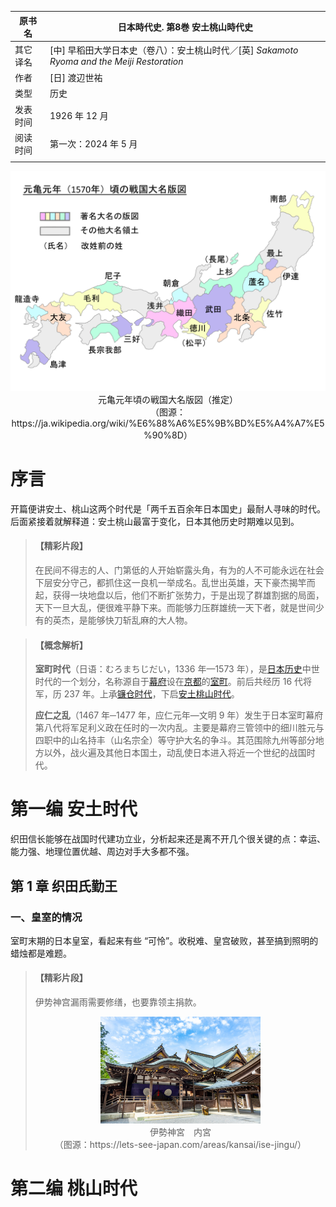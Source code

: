 | 原书名   | 日本時代史. 第8巻 安土桃山時代史                             |
| -------- | ------------------------------------------------------------ |
| 其它译名 | [中] 早稻田大学日本史（卷八）：安土桃山时代／[英] *Sakamoto Ryoma and the Meiji Restoration* |
| 作者     | [日] 渡辺世祐                                                |
| 类型     | 历史                                                         |
| 发表时间 | 1926 年 12 月                                                |
| 阅读时间 | 第一次：2024 年 5 月                                         |
|          |                                                              |







<p align="center"><img src="./assets/Map_Japan_Genki1.png" alt="Map_Japan_Genki1" style="zoom: 50%;" /><br>元亀元年頃の戦国大名版図（推定）<br>（图源：https://ja.wikipedia.org/wiki/%E6%88%A6%E5%9B%BD%E5%A4%A7%E5%90%8D）</p>



# 序言



开篇便讲安土、桃山这两个时代是「两千五百余年日本国史」最耐人寻味的时代。后面紧接着就解释道：安土桃山最富于变化，日本其他历史时期难以见到。

> #### 【精彩片段】
>
> 在民间不得志的人、门第低的人开始崭露头角，有为的人不可能永远在社会下层安分守己，都抓住这一良机一举成名。乱世出英雄，天下豪杰揭竿而起，获得一块地盘以后，他们不断扩张势力，于是出现了群雄割据的局面，天下一旦大乱，便很难平静下来。而能够力压群雄统一天下者，就是世间少有的英杰，是能够快刀斩乱麻的大人物。

> #### 【概念解析】
>
> **室町时代**（日语：むろまちじだい，1336 年—1573 年），是[日本历史](https://zh.wikipedia.org/wiki/日本史)中世时代的一个划分，名称源自于[幕府](https://zh.wikipedia.org/wiki/幕府_(日本))设在[京都](https://zh.wikipedia.org/wiki/京都)的[室町](https://zh.wikipedia.org/wiki/室町)。前后共经历 16 代将军，历 237 年。上承[镰仓时代](https://zh.wikipedia.org/wiki/鎌倉時代)，下启[安土桃山时代](https://zh.wikipedia.org/wiki/安土桃山时代)。
>
> **应仁之乱**（1467 年─1477 年，应仁元年—文明 9 年）发生于日本室町幕府第八代将军足利义政在任时的一次内乱。主要是幕府三管领中的细川胜元与四职中的山名持丰（山名宗全）等守护大名的争斗。其范围除九州等部分地方以外，战火遍及其他日本国土，动乱使日本进入将近一个世纪的战国时代。



# 第一编   安土时代



织田信长能够在战国时代建功立业，分析起来还是离不开几个很关键的点：幸运、能力强、地理位置优越、周边对手大多都不强。



## 第 1 章   织田氏勤王

### 一、皇室的情况

室町末期的日本皇室，看起来有些 “可怜”。收税难、皇宫破败，甚至搞到照明的蜡烛都是难题。



> #### 【精彩片段】
>
> 伊势神宫漏雨需要修缮，也要靠领主捐款。
>
> <p align="center"><img src="./assets/%E3%82%B5%E3%83%A0%E3%83%8D_%E5%BA%83%E5%B3%B6%E7%9C%8C_%E4%BC%8A%E5%8B%A2%E7%A5%9E%E5%AE%AE_%E5%86%85%E5%AE%AE_pixta_54953832_L-scaled.jpg" alt="サムネ_広島県_伊勢神宮_内宮_pixta_54953832_L-scaled" style="zoom: 25%;" /><br>伊勢神宮　内宮<br>（图源：https://lets-see-japan.com/areas/kansai/ise-jingu/）</p>







































# 第二编   桃山时代

